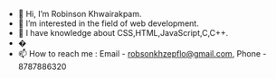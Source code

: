 - 👋 Hi, I’m Robinson Khwairakpam.
- 👀 I’m interested in the field of web development.
- 🌱 I have knowledge about CSS,HTML,JavaScript,C,C++.
- �
- 📫 How to reach me : Email - robsonkhzepflo@gmail.com, Phone - 8787886320

<!---
RobinsonKhwairakpam/RobinsonKhwairakpam is a ✨ special ✨ repository because its `README.md` (this file) appears on your GitHub profile.
You can click the Preview link to take a look at your changes.
--->
